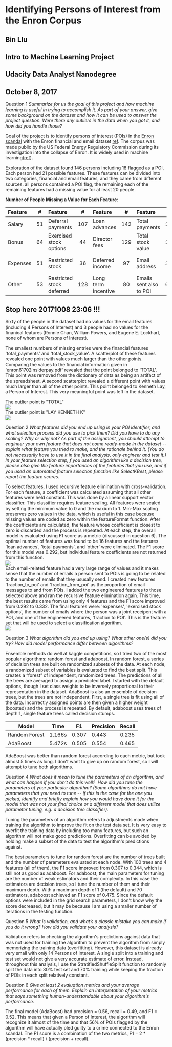 # Identifying Persons of Interest from the Enron Corpus
## Bin LIu
## Intro to Machine Learning Project 
## Udacity Data Analyst Nanodegree
## October 8, 2017

Question 1 *Summarize for us the goal of this project and how machine learning is useful in trying to accomplish it. As part of your answer, give some background on the dataset and how it can be used to answer the project question. Were there any outliers in the data when you got it, and how did you handle those?*

Goal of the project is to identify persons of interest (POIs) in the [Enron scandal](https://en.wikipedia.org/wiki/Enron_scandal)
with the Enron financial and email dataset [ref](https://www.cs.cmu.edu/~./enron/). The corpus was made public by the US Federal Energy Regulatory Commission during its investigation into the collapse of Enron. It is widely used in machine learning([ref](http://tinyurl.com/qzdgb2r)).

Exploration of the dataset found 146 persons including 18 flagged as a POI.  Each person had 21 possible features. These features can be divided into two categories, financial and email features, and they came from different sources. all persons contained a POI flag, the remaining each of the remaining features had a missing value for at least 20 people.  

**Number of People Missing a Value for Each Feature**:  

| Feature | # | Feature | # | Feature | # | Feature | # | Feature | # |  
| :--- | :--: | :--- | :--: | :--- | :--:| :--- | :--: | :--- | :--: |  
| Salary | 51 | Deferral payments | 107 | Loan advances | 142 | Total payments | 21 | Emails sent | 60 |  
| Bonus | 64 | Exercised stock options | 44 | Director fees | 129 | Total stock value | 20 | Emails received | 60 |  
| Expenses | 51 | Restricted stock | 36 | Deferred income | 97 | Email address | 35 | Emails from POI | 60 |  
| Other | 53 | Restricted stock deferred | 128 | Long term incentive | 80 | Emails sent also to POI | 60 | Emails to POI | 60 |  

## Stop here 20171008 23:06 !!!

  Sixty of the people in the dataset had no values for the email features (including 4 Persons of Interest) and 3 people had no values for the finanical features (Ronnie Chan, William Powers, and Eugene E. Lockhart, none of whom are Persons of Interest).

The smallest numbers of missing entries were the financial features 'total_payments' and 'total_stock_value'.  A scatterplot of these features revealed one point with values much larger than the other points.  Comparing the values to the financial information given in 'enron61702insiderpay.pdf' revealed that the point belonged to 'TOTAL'.  This point was removed from the dictionary of data as being an artifact of the spreadsheet.  A second scatterplot revealed a different point with values much larger than all of the other points.  This point belonged to Kenneth Lay, a Person of Interest.  This very meaningful point was left in the dataset. 

The outlier point is "TOTAL"  
![](/Project/total_paymentstotal_stock_valuebefore.png)  
The outlier point is "LAY KENNETH K"  
![](/Project/total_paymentstotal_stock_value.png)

Question 2 *What features did you end up using in your POI identifier, and what selection process did you use to pick them? Did you have to do any scaling? Why or why not? As part of the assignment, you should attempt to engineer your own feature that does not come ready-made in the dataset -- explain what feature you tried to make, and the rationale behind it. (You do not necessarily have to use it in the final analysis, only engineer and test it.) In your feature selection step, f you used an algorithm like a decision tree, please also give the feature importances of the features that you use, and if you used an automated feature selection function like SelectKBest, please report the feature scores.*

To select features, I used recursive feature elimination with cross-validation.  For each feature, a coefficient was calculated assuming that all other features were held constant.  This was done by a linear support vector classifier.  This classifier requires feature scaling.  All features were scaled by setting the minimum value to 0 and the maxium to 1.  Min-Max scaling preserves zero values in the data, which is useful in this case because missing values are coded as zero within the featureFormat function.  After the coefficients are calculated, the feature whose coefficient is closest to zero is discarded and the process is repeated.  At each step, the overall model is evaluated using F1 score as a metric (discussed in question 6).  The optimal number of features was found to be 16 features and the features 'loan advances', 'total payments', and 'other' were eliminated.  The F1 score for this model was 0.292, but individual feature coefficients are not returned from this function.  
![](Project/featureSelection.png)  
Each email-related feature had a very large range of values and it makes sense that the number of emails a person sent to POIs is going to be related to the number of emails that they ususally send.  I created new features 'fraction_to_poi' and 'fraction_from_poi' as the proportion of email messages to and from POIs.    I added the two engineered features to those selected above and ran the recursive feature elimination again.  This time, the best results came from using only 4 features and the F1 score improved from 0.292 to 0.332.   The final features were: 'expenses', 'exercised stock options', the number of emails where the person was a joint receipent with a POI, and one of the engineered features, 'fraction to POI'.  This is the feature set that will be used to select a classification algorithm.  
![](Project/featureSelection2.png)

Question 3 *What algorithm did you end up using? What other one(s) did you try? How did model performance differ between algorithms?*

Ensemble methods do well at kaggle competitions, so I tried two of the most popular algorithms: random forest and adaboost.  In random forest, a series of decision trees are built on randomized subsets of the data.  At each node, a randomized subset of variables is evaluated to find the best split.  This creates a “forest” of independent, randomized trees.  The predictions of all the trees are averaged to assign a predicted label.  I started with the default options, though I set class weights to be inversely proportional to their representation in the dataset.  AdaBoost is also an ensemble of decision trees, but the trees are not independent.  First, a single tree is fit using all of the data.  Incorrectly assigned points are then given a higher weight (boosted) and the process is repeated.  By default, adaboost uses trees of depth 1, single feature trees called decision stumps.

Model|Time|F1|Precision|Recall
----|---|---|----|----
Random Forest|1.166s|0.307|0.443|0.235
AdaBoost|5.472s|0.505|0.554|0.465

AdaBoost was better than random forest according to each metric, but took almost 5 times as long.  I don't want to give up on random forest, so I will attempt to tune both algorithms.

Question 4 *What does it mean to tune the parameters of an algorithm, and what can happen if you don’t do this well?  How did you tune the parameters of your particular algorithm? (Some algorithms do not have parameters that you need to tune -- if this is the case for the one you picked, identify and briefly explain how you would have done it for the model that was not your final choice or a different model that does utilize parameter tuning, e.g. a decision tree classifier).*

Tuning the parameters of an algorithm refers to adjustments made when training the algorithm to improve the fit on the test data set.  It is very easy to overfit the training data by including too many features, but such an algorithm will not make good predictions.  Overfitting can be avoided by holding make a subset of the data to test the algorithm's predictions against.  

The best parameters to tune for random forest are the number of trees built and the number of parameters evaluated at each node.  With 100 trees and 4 features (all of them), the F1 score improved from 0.307 to 0.344, which is still not as good as adaboost.  For adaboost, the main parameters for tuning are the number of weak estimators and their complexity.  In this case the estimators are decision trees, so I tune the number of them and their maximum depth.  With a maximum depth of 1 (the default) and 70 estimators, adaboost achieved an F1 score of 0.475.  Since the default options were included in the grid search parameters, I don't know why the score decreased, but it may be because I am using a smaller number of iterations in the testing function.

Question 5 *What is validation, and what’s a classic mistake you can make if you do it wrong? How did you validate your analysis?*

Validation refers to checking the algorithm's predictions against data that was not used for training the algorithm to prevent the algorithm from simply memorizing the training data (overfitting).  However, this dataset is already very small with only 14 Persons of Interest.  A single split into a training and test set would not give a very accurate estimate of error.  Instead, throughout this analysis, I use the StratifiedShuffleSplit function to randomly split the data into 30% test set and 70% training while keeping the fraction of POIs in each split relatively constant.

Question 6 *Give at least 2 evaluation metrics and your average performance for each of them.  Explain an interpretation of your metrics that says something human-understandable about your algorithm's performance.*

The final model (AdaBoost) had precision = 0.56, recall = 0.49, and F1 = 0.52.  This means that given a Person of Interest, the algorithm will recognize it almost of the time and that 56% of POIs flagged by the algorithm will have actually pled guilty to a crime connected to the Enron scandal. The F1 score is a combination of the two metrics, F1 = 2 * (precision * recall) / (precision + recall).
